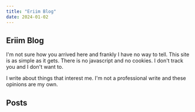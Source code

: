 ```yaml
---
title: "Eriim Blog"
date: 2024-01-02
---
```


## Eriim Blog

I'm not sure how you arrived here and frankly I have no way to tell. This site is as simple as it gets. There is no javascript and no cookies. I don't track you and I don't want to. 

I write about things that interest me. I'm not a professional write and these opinions are my own.


## Posts


